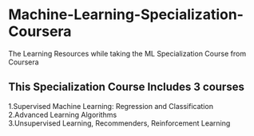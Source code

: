 # Machine-Learning-Specialization-Coursera

The Learning Resources while taking the ML Specialization Course from Coursera

## This Specialization Course Includes 3 courses

1.Supervised Machine Learning: Regression and Classification </br>
2.Advanced Learning Algorithms </br>
3.Unsupervised Learning, Recommenders, Reinforcement Learning
